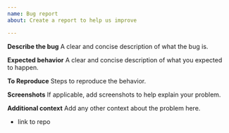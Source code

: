 ```yaml
---
name: Bug report
about: Create a report to help us improve

---
```


**Describe the bug**
A clear and concise description of what the bug is.

**Expected behavior**
A clear and concise description of what you expected to happen.

**To Reproduce**
Steps to reproduce the behavior.

**Screenshots**
If applicable, add screenshots to help explain your problem.

**Additional context**
Add any other context about the problem here.
- link to repo
